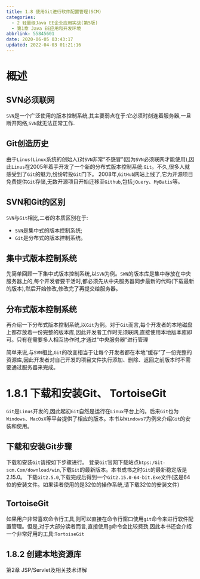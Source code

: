 ```yaml
---
title: 1.8 使用Git进行软件配置管理(SCM)
categories: 
  - 2 轻量级Java EE企业应用实战(第5版)
  - 第1章 Java EE应用和开发环境
abbrlink: 55845601
date: 2020-06-05 03:43:17
updated: 2022-04-03 01:21:16
---
```

# 概述
## SVN必须联网
`SVN`是一个广泛使用的版本控制系统,其主要弱点在于:它必须时刻连着服务器,一旦断开网络,`SVN`就无法正常工作.
## Git创造历史
由于`Linus(Linux`系统的创始人)对`SVN`非常“不感冒”(因为`SVN`必须联网才能使用),因此`Linus`在2005年着手开发了一个新的分布式版本控制系统:`Git`。不久,很多人就感受到了`Git`的魅力,纷纷转投`Git`门下。
2008年,`GitHub`网站上线了,它为开源项目免费提供`Git`存储,无数开源项目开始迁移至`Github`,包括`jQuery`、`MyBatis`等。
## SVN和Git的区别
`SVN`与`Git`相比,二者的本质区别在于:
- `SVN`是集中式的版本控制系统;
- `Git`是分布式的版本控制系统。

## 集中式版本控制系统
先简单回顾一下集中式版本控制系统,以`SVN`为例。`SWN`的版本库是集中存放在中央服务器上的,每个开发者要干活时,都必须先从中央服务器同步最新的代码(下载最新的版本),然后开始修改,修改完了再提交给服务器。
## 分布式版本控制系统
再介绍一下分布式版本控制系统,以`Git`为例。对于`Git`而言,每个开发者的本地磁盘上都存放着一份完整的版本库,因此开发者工作时无须联网,直接使用本地版本库即可。只有在需要多人相互协作时,才通过“中央服务器”进行管理

简单来说,与`SVN`相比,`Git`的改变相当于让每个开发者都在本地“缓存”了一份完整的资源库,因此开发者对自己开发的项目文件执行添加、删除、返回之前版本时不需要通过服务器来完成。
# 1.8.1 下载和安装Git、 TortoiseGit
`Git`是`Linus`开发的,因此起初`Git`自然是运行在`Linux`平台上的。后来`Git`也为`Windows`、`MacOsX`等平台提供了相应的版本。本书以`Windows7`为例来介绍`Git`的安装和使用。
## 下载和安装Git步骤
下载和安装`Git`请按如下步骤进行。
登录`Git`官网下载站点`htps:/Git-scm.Com/download/win`,下载`Git`的最新版本。本书成书之时`Git`的最新稳定版是2.15.0。
下载`Git2.5.0`,下载完成后得到一个`Git2.15.0-64-bit.Exe`文件(这是64位的安装文件。如果读者使用的是32位的操作系统,请下载32位的安装文件)

## TortoiseGit
如果用户非常喜欢命令行工具,则可以直接在命令行窗口使用`git`命令来进行软件配置管理。但是,对于大部分读者而言,直接使用g命令会比较费劲,因此本书还会介绍一个非常好用的工具:`TortoiseGit`



## 1.8.2 创建本地资源库

第2章 JSP/Servlet及相关技术详解
